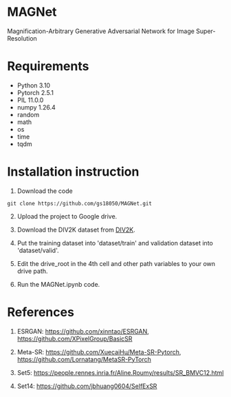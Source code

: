 # MAGNet
Magnification-Arbitrary Generative Adversarial Network for Image Super-Resolution

# Requirements

* Python 3.10
* Pytorch 2.5.1
* PIL 11.0.0
* numpy 1.26.4
* random
* math
* os
* time
* tqdm


# Installation instruction

1. Download the code

```
git clone https://github.com/gs18050/MAGNet.git
```

2. Upload the project to Google drive.

3. Download the DIV2K dataset from [DIV2K](https://data.vision.ee.ethz.ch/cvl/DIV2K/).

4. Put the training dataset into 'dataset/train' and validation dataset into 'dataset/valid'.

5. Edit the drive_root in the 4th cell and other path variables to your own drive path.

6. Run the MAGNet.ipynb code.

# References

1. ESRGAN: https://github.com/xinntao/ESRGAN, https://github.com/XPixelGroup/BasicSR

2. Meta-SR: https://github.com/XuecaiHu/Meta-SR-Pytorch, https://github.com/Lornatang/MetaSR-PyTorch

3. Set5: https://people.rennes.inria.fr/Aline.Roumy/results/SR_BMVC12.html

4. Set14: https://github.com/jbhuang0604/SelfExSR
